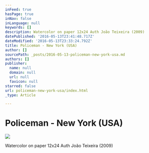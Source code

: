 ```yaml
---
inFeed: true
hasPage: true
inNav: false
inLanguage: null
keywords: []
description: Watercolor on paper 12x24 Auth João Teixeira (2009)
datePublished: '2016-05-13T23:41:48.717Z'
dateModified: '2016-05-13T23:33:24.792Z'
title: Policeman - New York (USA)
author: []
sourcePath: _posts/2016-05-13-policeman-new-york-usa.md
authors: []
publisher:
  name: null
  domain: null
  url: null
  favicon: null
starred: false
url: policeman-new-york-usa/index.html
_type: Article

---
```

# Policeman - New York (USA)
![](https://the-grid-user-content.s3-us-west-2.amazonaws.com/e94ade05-3527-47e1-bc9b-01f861cc958d.jpg)

Watercolor on paper 12x24 Auth João Teixeira (2009)